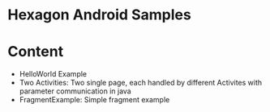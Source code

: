 Hexagon Android Samples
=======================

# Content

- HelloWorld Example
- Two Activities: Two single page, each handled by different Activites with parameter communication 
  in java
- FragmentExample: Simple fragment example